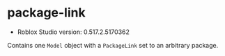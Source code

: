 # package-link
* Roblox Studio version: 0.517.2.5170362

Contains one `Model` object with a `PackageLink` set to an arbitrary package.